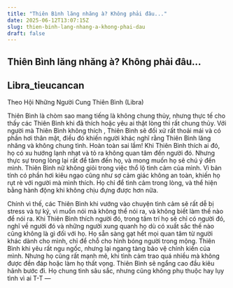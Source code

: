 ```yaml
---
title: "Thiên Bình lăng nhăng à? Không phải đâu..."
date: 2025-06-12T13:07:15Z
slug: thien-binh-lang-nhang-a-khong-phai-dau
draft: false
---
```


## Thiên Bình lăng nhăng à? Không phải đâu...

## Libra_tieucancan

Theo Hội Những Người Cung Thiên Bình (Libra)

Thiên Bình là chòm sao mang tiếng là không chung thủy, nhưng thực tế cho thấy các Thiên Bình khi đã thích hoặc yêu ai thật lòng thì rất chung thủy. Với người mà Thiên Bình không thích , Thiên Bình sẽ đối xử rất thoải mái và có phần hơi thân mật, điều đó khiến người khác nghĩ rằng Thiên Bình lăng nhăng và không chung tình. Hoàn toàn sai lầm! Khi Thiên Bình  thích ai đó, họ có xu hướng lạnh nhạt và tỏ ra không quan tâm đến người đó. Nhưng thực sự trong lòng lại rất để tâm đến họ, và mong muốn họ sẽ chú ý đến mình. Thiên Bình nữ không giỏi trong việc thổ lộ tình cảm của mình. Vì bản tính có phần hơi kiêu ngạo cũng như sợ cảm giác không an toàn, khiến họ rụt rè với người mà mình thích. Họ chỉ để tình cảm trong lòng, và thể hiện bằng hành động khi không chịu đựng được hơn nữa. 

Chính vì thế, các Thiên Bình khi vướng vào chuyện tình cảm sẽ rất dễ bị stress và tự kỷ, vì muốn nói mà không thể nói ra, và không biết làm thế nào để nói ra. Khi Thiên Bình thích người đó, trong tâm trí họ sẽ chỉ có người đó, nghĩ về người đó và những người xung quanh họ dù có xuất sắc thế nào cũng không là gì đối với họ. Họ sẵn sàng gạt hết mọi quan tâm từ người khác dành cho mình, chỉ để chỗ cho hình bóng người trong mộng. Thiên Bình khi yêu rất ngu ngốc, nhưng lại ngang tàng bảo vệ chính kiến của mình. Nhưng họ cũng rất mạnh mẽ, khi tình cảm trao quá nhiều mà không được đền đáp hoặc làm họ thất vọng. Thiên Bình sẽ ngẩng cao đầu kiêu hãnh bước đi. Họ chung tình sâu sắc, nhưng cũng không phụ thuộc hay lụy tình vì ai T-T —